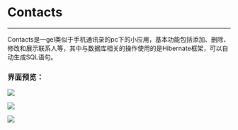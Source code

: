 # Contacts #

----------

Contacts是一gel类似于手机通讯录的pc下的小应用，基本功能包括添加、删除、修改和展示联系人等，其中与数据库相关的操作使用的是Hibernate框架，可以自动生成SQL语句。


### 界面预览： ###

![](https://i.imgur.com/qUlVvAw.png)

![](https://i.imgur.com/nsE6qrJ.png)

![](https://i.imgur.com/ltBJMq5.png)
